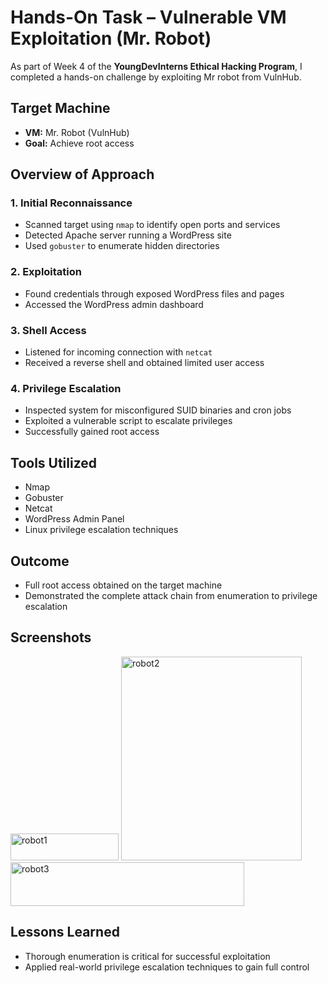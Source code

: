# Hands-On Task – Vulnerable VM Exploitation (Mr. Robot)

As part of Week 4 of the **YoungDevInterns Ethical Hacking Program**, I completed a hands-on challenge by exploiting Mr robot from VulnHub.

## Target Machine
- **VM:** Mr. Robot (VulnHub)
- **Goal:** Achieve root access

## Overview of Approach

### 1. Initial Reconnaissance
- Scanned target using `nmap` to identify open ports and services
- Detected Apache server running a WordPress site
- Used `gobuster` to enumerate hidden directories

### 2. Exploitation
- Found credentials through exposed WordPress files and pages
- Accessed the WordPress admin dashboard

### 3. Shell Access
- Listened for incoming connection with `netcat`
- Received a reverse shell and obtained limited user access

### 4. Privilege Escalation
- Inspected system for misconfigured SUID binaries and cron jobs
- Exploited a vulnerable script to escalate privileges
- Successfully gained root access

## Tools Utilized
- Nmap
- Gobuster
- Netcat
- WordPress Admin Panel
- Linux privilege escalation techniques

## Outcome
- Full root access obtained on the target machine
- Demonstrated the complete attack chain from enumeration to privilege escalation

## Screenshots
<img width="173" height="43" alt="robot1" src="https://github.com/user-attachments/assets/a26aa6c6-5860-4c26-a503-ddf6cc8fc569" />

<img width="289" height="326" alt="robot2" src="https://github.com/user-attachments/assets/b7e426ad-24de-41c3-8d09-c3b634478c4d" />

<img width="374" height="70" alt="robot3" src="https://github.com/user-attachments/assets/4fb5e8df-db0b-4118-8ae4-77fd23d5d25d" />


## Lessons Learned
- Thorough enumeration is critical for successful exploitation
- Applied real-world privilege escalation techniques to gain full control

